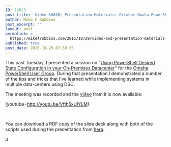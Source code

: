 ```yaml
---
ID: 12623
post_title: 'Video &#038; Presentation Materials: October Omaha PowerShell User Group Meeting'
author: Mike F Robbins
post_excerpt: ""
layout: post
permalink: >
  https://mikefrobbins.com/2015/10/29/video-and-presentation-materials-october-omaha-powershell-user-group-meeting/
published: true
post_date: 2015-10-29 07:30:35
---
```

This past Tuesday, I presented a session on "<a href="http://powershell.org/wp/event/omaha-powershell-user-group-october-meeting/" target="_blank">Using PowerShell Desired State Configuration in your On-Premises Datacenter</a>" for the <a href="http://twitter.com/OmahaPSUG" target="_blank">Omaha PowerShell User Group</a>. During that presentation I demonstrated a number of the tips and tricks that I've learned while implementing systems in multiple data-centers using DSC.

The meeting was recorded and the <a href="https://www.youtube.com/watch?v=Vfth5xUlYLM" target="_blank">video</a> from it is now available:<a href="http://mikefrobbins.com/wp-content/uploads/2015/10/omaha-dsc1a.jpg">
</a>

[youtube=http://youtu.be/Vfth5xUlYLM]

&nbsp;

You can download a PDF copy of the slide deck along with both of the scripts used during the presentation from <a href="http://mikefrobbins.com/downloads/OmahaPSUG-102715.zip" target="_blank">here</a>.

µ